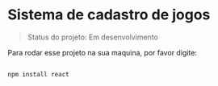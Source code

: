 # Sistema de cadastro de jogos

> Status do projeto: Em desenvolvimento

Para rodar esse projeto na sua maquina, por favor digite:

```

npm install react

```
